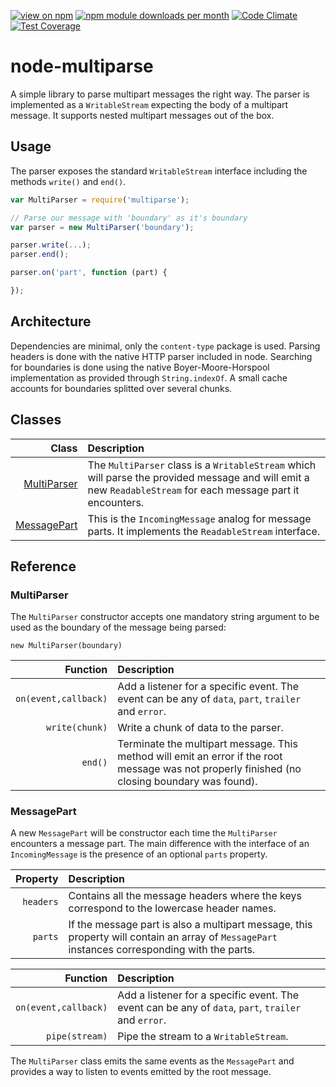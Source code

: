 [![view on npm](http://img.shields.io/npm/v/multiparse.svg)](https://www.npmjs.org/package/multiparse)
[![npm module downloads per month](http://img.shields.io/npm/dm/multiparse.svg)](https://www.npmjs.org/package/multiparse)
[![Code Climate](https://codeclimate.com/github/tdecaluwe/node-multiparse/badges/gpa.svg)](https://codeclimate.com/github/tdecaluwe/node-multiparse)
[![Test Coverage](https://codeclimate.com/github/tdecaluwe/node-multiparse/badges/coverage.svg)](https://codeclimate.com/github/tdecaluwe/node-multiparse/coverage)

# node-multiparse

A simple library to parse multipart messages the right way. The parser is
implemented as a `WritableStream` expecting the body of a multipart message. It
supports nested multipart messages out of the box.

## Usage

The parser exposes the standard `WritableStream` interface including the methods
`write()` and `end()`.

```javascript
var MultiParser = require('multiparse');

// Parse our message with 'boundary' as it's boundary
var parser = new MultiParser('boundary');

parser.write(...);
parser.end();

parser.on('part', function (part) {

});
```

## Architecture

Dependencies are minimal, only the `content-type` package is used. Parsing
headers is done with the native HTTP parser included in node. Searching for
boundaries is done using the native Boyer-Moore-Horspool implementation as
provided through `String.indexOf`. A small cache accounts for boundaries
splitted over several chunks.

## Classes

Class | Description
----: | :----------
[MultiParser](#MultiParser) | The `MultiParser` class is a `WritableStream` which will parse the provided message and will emit a new `ReadableStream` for each message part it encounters.
[MessagePart](#MessagePart) | This is the `IncomingMessage` analog for message parts. It implements the `ReadableStream` interface.

## Reference

<a name="MultiParser"></a>
### MultiParser

The `MultiParser` constructor accepts one mandatory string argument to be used as the boundary of the message being parsed:

```
new MultiParser(boundary)
```

Function | Description
-------: | :----------
`on(event,callback)` | Add a listener for a specific event. The event can be any of `data`, `part`, `trailer` and `error`.
`write(chunk)` | Write a chunk of data to the parser.
`end()` | Terminate the multipart message. This method will emit an error if the root message was not properly finished (no closing boundary was found).

<a name="MessagePart"></a>
### MessagePart

A new `MessagePart` will be constructor each time the `MultiParser` encounters a message part. The main difference with the interface of an `IncomingMessage` is the presence of an optional `parts` property.

Property | Description
-------: | :----------
`headers` | Contains all the message headers where the keys correspond to the lowercase header names.
`parts` | If the message part is also a multipart message, this property will contain an array of `MessagePart` instances corresponding with the parts.

Function | Description
-------: | :----------
`on(event,callback)` | Add a listener for a specific event. The event can be any of `data`, `part`, `trailer` and `error`.
`pipe(stream)` | Pipe the stream to a `WritableStream`.

The `MultiParser` class emits the same events as the `MessagePart` and provides a way to listen to events emitted by the root message.
